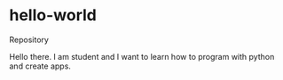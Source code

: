 # hello-world
Repository

Hello there. I am student and I want to learn how to program with python and create apps.

